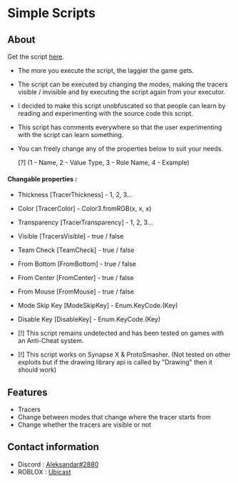 # Simple Scripts

## About

Get the script [here](https://github.com/UbicastDev/ROBLOX-Tracer-Script/blob/main/Tracers).

- The more you execute the script, the laggier the game gets.

- The script can be executed by changing the modes, making the tracers visible / invisible and by executing the script again from your executor.

- I decided to make this script unobfuscated so that people can learn by reading and experimenting with the source code this script.

- This script has comments everywhere so that the user experimenting with the script can learn something.

- You can freely change any of the properties below to suit your needs.

  [?] (1 - Name, 2 - Value Type, 3 - Role Name, 4 - Example)

#### Changable properties :
   - Thickness <int> [TracerThickness]          - 1, 2, 3...
   - Color <Color3> [TracerColor]               - Color3.fromRGB(x, x, x)
   - Transparency <int> [TracerTransparency]    - 1, 2, 3...
   - Visible <bool> [TracersVisible]            - true / false
   - Team Check <bool> [TeamCheck]              - true / false
   - From Bottom <bool> [FromBottom]            - true / false
   - From Center <bool> [FromCenter]            - true / false
   - From Mouse <bool> [FromMouse]              - true / false
   - Mode Skip Key <enum> [ModeSkipKey]         - Enum.KeyCode.(Key)
   - Disable Key <enum> [DisableKey]           - Enum.KeyCode.(Key)

- [!] This script remains undetected and has been tested on games with an Anti-Cheat system.

- [!] This script works on Synapse X & ProtoSmasher. (Not tested on other exploits but if the drawing library api is called by "Drawing" then it should work)

## Features

- Tracers
- Change between modes that change where the tracer starts from
- Change whether the tracers are visible or not

## Contact information

- Discord : [Aleksandar#2880](https://discord.com/users/611111398818316309)
- ROBLOX : [Ubicast](https://www.roblox.com/users/330279990/profile)
